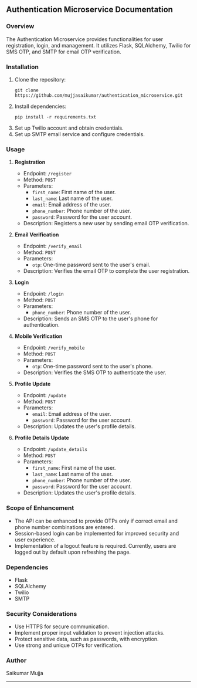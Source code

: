 ## Authentication Microservice Documentation

### Overview

The Authentication Microservice provides functionalities for user registration, login, and management. It utilizes Flask, SQLAlchemy, Twilio for SMS OTP, and SMTP for email OTP verification.

### Installation

1. Clone the repository:
   ```
   git clone https://github.com/mujjasaikumar/authentication_microservice.git
   ```
2. Install dependencies:
   ```
   pip install -r requirements.txt
   ```
3. Set up Twilio account and obtain credentials.
4. Set up SMTP email service and configure credentials.

### Usage

1. **Registration**
   - Endpoint: `/register`
   - Method: `POST`
   - Parameters:
     - `first_name`: First name of the user.
     - `last_name`: Last name of the user.
     - `email`: Email address of the user.
     - `phone_number`: Phone number of the user.
     - `password`: Password for the user account.
   - Description: Registers a new user by sending email OTP verification.

2. **Email Verification**
   - Endpoint: `/verify_email`
   - Method: `POST`
   - Parameters:
     - `otp`: One-time password sent to the user's email.
   - Description: Verifies the email OTP to complete the user registration.

3. **Login**
   - Endpoint: `/login`
   - Method: `POST`
   - Parameters:
     - `phone_number`: Phone number of the user.
   - Description: Sends an SMS OTP to the user's phone for authentication.

4. **Mobile Verification**
   - Endpoint: `/verify_mobile`
   - Method: `POST`
   - Parameters:
     - `otp`: One-time password sent to the user's phone.
   - Description: Verifies the SMS OTP to authenticate the user.

5. **Profile Update**
   - Endpoint: `/update`
   - Method: `POST`
   - Parameters:
     - `email`: Email address of the user.
     - `password`: Password for the user account.
   - Description: Updates the user's profile details.

6. **Profile Details Update**
   - Endpoint: `/update_details`
   - Method: `POST`
   - Parameters:
     - `first_name`: First name of the user.
     - `last_name`: Last name of the user.
     - `phone_number`: Phone number of the user.
     - `password`: Password for the user account.
   - Description: Updates the user's profile details.

### Scope of Enhancement

- The API can be enhanced to provide OTPs only if correct email and phone number combinations are entered.
- Session-based login can be implemented for improved security and user experience.
- Implementation of a logout feature is required. Currently, users are logged out by default upon refreshing the page.

### Dependencies

- Flask
- SQLAlchemy
- Twilio
- SMTP

### Security Considerations

- Use HTTPS for secure communication.
- Implement proper input validation to prevent injection attacks.
- Protect sensitive data, such as passwords, with encryption.
- Use strong and unique OTPs for verification.

### Author

Saikumar Mujja

---
